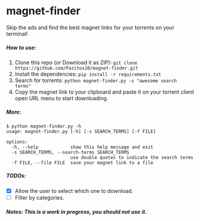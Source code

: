 # magnet-finder
Skip the ads and find the best magnet links for your torrents on your terminal!

##### How to use:

1. Clone this repo (or Download it as ZIP): `git clone https://github.com/Pazitos10/magnet-finder.git`
2. Install the dependencies:  `pip install -r requirements.txt`
3. Search for torrents: `python magnet-finder.py -s "awesome search terms"`
4. Copy the magnet link to your clipboard and paste it on your torrent client open URL menu to start downloading.

##### More:

    $ python magnet-finder.py -h
    usage: magnet-finder.py [-h] [-s SEARCH_TERMS] [-f FILE]

    options:
      -h, --help            show this help message and exit
      -s SEARCH_TERMS, --search-terms SEARCH_TERMS
                            use double quotes to indicate the search terms
      -f FILE, --file FILE  save your magnet link to a file

##### TODOs:
* [x] Allow the user to select which one to download.
* [ ] Filter by categories.

##### Notes: This is a work in progress, you should not use it.
